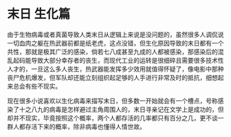 # 末日 生化篇

由于生物病毒或者真菌导致人类末日从逻辑上来说是没问题的，虽然很多人调侃说一切血肉之躯在热武器前都是纸老虎，这点没错，但生化原因导致的末日都有一个共性，那就是极其广泛的感染，倘若七八成甚至九成的人都被感染，那感染后的混乱起码能导致大部分幸存者的丧生，而现代工业的运转是很细碎且需要很多技术性人才的，一旦这么多人丧生，热武器能发挥多少效用就值得怀疑了，像电影中那种丧尸危机爆发，但军队却还能立刻组织起足够的人手进行非常及时的抵抗，细想起来总会有些不现实。

现在很多小说喜欢以生化病毒来描写末日，但多数一开始就会有一个槽点，号称感染了十之八九的病毒是怎样避过主角周围人的，末日寻亲记在文学上是成功的，但却并不现实，毕竟按照这个概率，两个人都存活的几率都只有百分之几，更不谈一群人都存活下来的概率，除非病毒也懂得人情世故。
